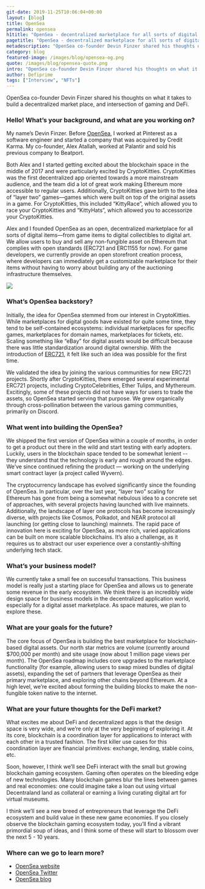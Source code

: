 ```yaml
---
git-date: 2019-11-25T10:06:04+00:00
layout: [blog]
title: OpenSea
permalink: opensea
h1title: "OpenSea - decentralized marketplace for all sorts of digital items"
pagetitle: "OpenSea - decentralized marketplace for all sorts of digital items"
metadescription: "OpenSea co-founder Devin Finzer shared his thoughts on what it takes to build a decentralized market place, and intersection of gaming and DeFi"
category: blog
featured-image: /images/blog/opensea-og.png
quote: /images/blog/opensea-quote.png
intro: "OpenSea co-founder Devin Finzer shared his thoughts on what it takes to build a decentralized market place, and intersection of gaming and DeFi"
author: Defiprime
tags: ["Interview", "NFTs"]
---
```


OpenSea co-founder Devin Finzer shared his thoughts on what it takes to build a decentralized market place, and intersection of gaming and DeFi.

### Hello! What’s your background, and what are you working on?

My name’s Devin Finzer. Before [OpenSea](https://opensea.io?ref=0xebdb626c95a25f4e304336b1adcad0521a1bdca1), I worked at Pinterest as a software engineer and started a company that was acquired by Credit Karma. My co-founder, Alex Atallah, worked at Palantir and sold his previous company to Beatport.

Both Alex and I started getting excited about the blockchain space in the middle of 2017 and were particularly excited by CryptoKitties. CryptoKitties was the first decentralized app oriented towards a more mainstream audience, and the team did a lot of great work making Ethereum more accessible to regular users. Additionally, CryptoKitties gave birth to the idea of “layer two” games—games which were built on top of the original assets in a game. For CryptoKitties, this included “KittyRace”, which allowed you to race your CryptoKitties and “KittyHats”, which allowed you to accessorize your CryptoKitties.

Alex and I founded OpenSea as an open, decentralized marketplace for all sorts of digital items—from game items to digital collectibles to digital art. We allow users to buy and sell any non-fungible asset on Ethereum that complies with open standards (ERC721 and ERC1155 for now). For game developers, we currently provide an open storefront creation process, where developers can immediately get a customizable marketplace for their items without having to worry about building any of the auctioning infrastructure themselves.

![](/images/blog/opensea1.png)

### What’s OpenSea backstory?

Initially, the idea for OpenSea stemmed from our interest in CryptoKitties. While marketplaces for digital goods have existed for quite some time, they tend to be self-contained ecosystems: individual marketplaces for specific games, marketplaces for domain names, marketplaces for tickets, etc. Scaling something like “eBay” for digital assets would be difficult because there was little standardization around digital ownership. With the introduction of [ERC721](http://erc721.org/), it felt like such an idea was possible for the first time.

We validated the idea by joining the various communities for new ERC721 projects. Shortly after CryptoKitties, there emerged several experimental ERC721 projects, including CryptoCelebrities, Ether Tulips, and Mythereum. Excitingly, some of these projects did not have ways for users to trade the assets, so OpenSea started serving that purpose. We grew organically through cross-pollination between the various gaming communities, primarily on Discord.

### What went into building the OpenSea?

We shipped the first version of OpenSea within a couple of months, in order to get a product out there in the wild and start testing with early adopters. Luckily, users in the blockchain space tended to be somewhat lenient -- they understand that the technology is early and rough around the edges. We’ve since continued refining the product — working on the underlying smart contract layer (a project called Wyvern).

The cryptocurrency landscape has evolved significantly since the founding of OpenSea. In particular, over the last year, “layer two” scaling for Ethereum has gone from being a somewhat nebulous idea to a concrete set of approaches, with several projects having launched with live mainnets. Additionally, the landscape of layer one protocols has become increasingly diverse, with projects like Cosmos, Polkadot, and NEAR protocol all launching (or getting close to launching) mainnets. The rapid pace of innovation here is exciting for OpenSea, as more rich, varied applications can be built on more scalable blockchains. It’s also a challenge, as it requires us to abstract our user experience over a constantly-shifting underlying tech stack.

### What’s your business model?

We currently take a small fee on successful transactions. This business model is really just a starting place for OpenSea and allows us to generate some revenue in the early ecosystem. We think there is an incredibly wide design space for business models in the decentralized application world, especially for a digital asset marketplace. As space matures, we plan to explore these.

### What are your goals for the future?

The core focus of OpenSea is building the best marketplace for blockchain-based digital assets. Our north star metrics are volume (currently around \$700,000 per month) and site usage (now about 1 million page views per month). The OpenSea roadmap includes core upgrades to the marketplace functionality (for example, allowing users to swap mixed bundles of digital assets), expanding the set of partners that leverage OpenSea as their primary marketplace, and exploring other chains beyond Ethereum. At a high level, we’re excited about forming the building blocks to make the non-fungible token native to the internet.

### What are your future thoughts for the DeFi market?

What excites me about DeFi and decentralized apps is that the design space is very wide, and we’re only at the very beginning of exploring it. At its core, blockchain is a coordination layer for applications to interact with each other in a trusted fashion. The first killer use cases for this coordination layer are financial primitives: exchange, lending, stable coins, etc.

Soon, however, I think we’ll see DeFi interact with the small but growing blockchain gaming ecosystem. Gaming often operates on the bleeding edge of new technologies. Many blockchain games blur the lines between games and real economies: one could imagine take a loan out using virtual Decentraland land as collateral or earning a living curating digital art for virtual museums.

I think we’ll see a new breed of entrepreneurs that leverage the DeFi ecosystem and build value in these new game economies. If you closely observe the blockchain gaming ecosystem today, you’ll find a vibrant primordial soup of ideas, and I think some of these will start to blossom over the next 5 - 10 years.

### Where can we go to learn more?

- [OpenSea website](https://opensea.io?ref=0xebdb626c95a25f4e304336b1adcad0521a1bdca1)
- [OpenSea Twitter](https://twitter.com/opensea)
- [OpenSea blog](https://medium.com/opensea)

